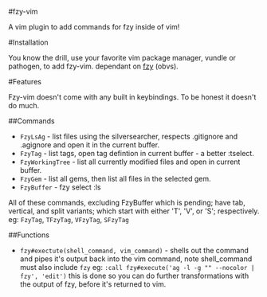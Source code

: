 #fzy-vim

A vim plugin to add commands for fzy inside of vim!

#Installation

You know the drill, use your favorite vim package manager, vundle or pathogen, to add fzy-vim.
dependant on [fzy](https://github.com/jhawthorn/fzy) (obvs).

#Features

Fzy-vim doesn't come with any built in keybindings. To be honest it doesn't do much.

##Commands
- `FzyLsAg` - list files using the silversearcher, respects .gitignore and .agignore and open it in the current buffer.
- `FzyTag` - list tags, open tag defintion in current buffer - a better :tselect.
- `FzyWorkingTree` - list all currently modified files and open in current buffer.
- `FzyGem` - list all gems, then list all files in the selected gem.
- `FzyBuffer` - fzy select :ls

All of these commands, excluding FzyBuffer which is pending; have tab, vertical, and split variants; which start with either 'T', 'V', or 'S'; respectively.
eg: `FzyTag`, `TFzyTag`, `VFzyTag`, `SFzyTag`

##Functions
- `fzy#exectute(shell_command, vim_command)` - shells out the command and pipes it's output back into the vim command, note shell_command must also include `fzy`
eg: `:call fzy#execute('ag -l -g "" --nocolor | fzy', 'edit')`
this is done so you can do further transformations with the output of fzy, before it's returned to vim.
